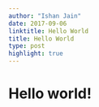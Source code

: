 ```yaml
---
author: "Ishan Jain"
date: 2017-09-06
linktitle: Hello World
title: Hello World
type: post
highlight: true
---
```




# Hello world!
